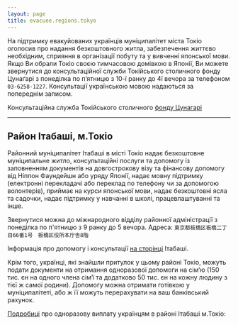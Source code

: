 ```yaml
---
layout: page
title: evacuee.regions.tokyo
---
```

На підтримку евакуйованих українців муніципалітет міста Токіо оголосив
про надання безкоштовного житла, забезпечення життєво необхідним,
сприяння в організації побуту та у вивченні японської мови. Якщо Ви
обрали Токіо своєю тимчасовою домівкою в Японії, Ви можете звернутися до
консультаційної служби Токійського столичного фонду Цунаґарі з понеділка
по п’ятницю з 10-ї ранку до 4ї вечора за телефоном
`03-6258-1227`. Консультації українською мовою надаються за попереднім
записом.

Консультаційна служба Токійського столичного [фонду Цунагарі](https://tabunka.tokyo-tsunagari.or.jp/info/2022/03/post-86.html)

---

## Район Ітабаші, м.Токіо

Районний муніципалітет Ітабаші в місті Токіо надає безкоштовне
муніципальне житло, консультаційні послуги та допомогу із заповненням
документів на довгострокову візу та фінансову допомогу від Ніппон
Фаундейшн або уряду Японії, надає мовну підтримку (електронні
перекладачі або переклад по телефону чи за допомогою волонтерів),
приймає на курси японської мови, надає безкоштовні ясла та садочки,
надає підтримку у навчанні в школі, працевлаштуванні та інше.

Звернутися можна до міжнародного відділу районної адміністрації з понеділка по п'ятницю з 9 ранку до 5 вечора.
Адреса: `東京都板橋区板橋二丁目66番1号　板橋区役所本庁舎8階`

Інформація про допомогу і консультації [на
сторінці](https://www.city.itabashi.tokyo.jp/bunka/kouryu/torikumi/1038409/1038926.html) Ітабаші.

Крім того, українці, які знайшли притулок у цьому районі Токіо, можуть
подати документи на отримання одноразової допомоги на сім‘ю (150 тис. єн на
одного члена сім‘ї та додатково 50 тис. єн на кожну людину з тієї ж самої родини). Допомогу можна отримати готівкою у муніципалітеті, або ж її можуть перерахувати на ваш банківський рахунок.

[Подробиці](https://www.itabashi-ci.org/int/information/4942/) про одноразову виплату українцям в районі Ітабаші м.Токіо:
